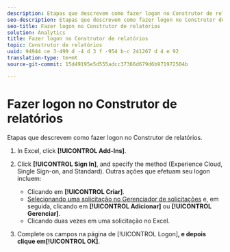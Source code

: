 ```yaml
---
description: Etapas que descrevem como fazer logon no Construtor de relatórios.
seo-description: Etapas que descrevem como fazer logon no Construtor de relatórios.
seo-title: Fazer logon no Construtor de relatórios
solution: Analytics
title: Fazer logon no Construtor de relatórios
topic: Construtor de relatórios
uuid: 94944 ce 3-499 d -4 d 3 f -954 b-c 241267 d 4 e 92
translation-type: tm+mt
source-git-commit: 15d49195e5d555adcc37366d679d6b971972504b

---
```



# Fazer logon no Construtor de relatórios

Etapas que descrevem como fazer logon no Construtor de relatórios.

1. In Excel, click **[!UICONTROL Add-Ins]**.
1. Click **[!UICONTROL Sign In]**, and specify the method (Experience Cloud, Single Sign-on, and Standard). Outras ações que efetuam seu logon incluem:

   * Clicando em **[!UICONTROL Criar]**.
   * [Selecionando uma solicitação no Gerenciador de solicitações](../../../analyze/report-builder/manage-requests/r-arb-manage-requests.md) e, em seguida, clicando em **[!UICONTROL Adicionar]** ou **[!UICONTROL Gerenciar]**.
   * Clicando duas vezes em uma solicitação no Excel.

1. Complete os campos na página de [!UICONTROL Logon]**, e depois clique em[!UICONTROL OK]**.


